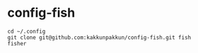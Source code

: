 # config-fish

```
cd ~/.config
git clone git@github.com:kakkunpakkun/config-fish.git fish
fisher
```
